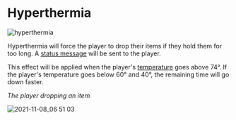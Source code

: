 # Hyperthermia

![hyperthermia](https://user-images.githubusercontent.com/47741160/140736185-8aecb44d-a91a-4fda-a752-4827e3488991.png)

Hyperthermia will force the player to drop their items if they hold them for too long. A [status message](https://github.com/fishcute/ToughAsClient/blob/main/Tutorial/Miscellaneous/Status%20Message.md) will be sent to the player.

This effect will be applied when the player's [temperature](https://github.com/fishcute/ToughAsClient/blob/main/Tutorial/Stats/Temperature.md) goes above 74°. If the player's temperature goes below 60° and 40°, the remaining time will go down faster.

*The player dropping an item*

![2021-11-08_06 51 03](https://user-images.githubusercontent.com/47741160/140737279-a15b3620-27b5-48f2-8d21-d8b86d3ed22d.png)

